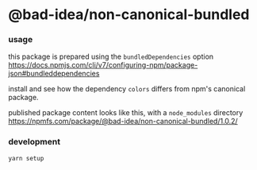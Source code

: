 # @bad-idea/non-canonical-bundled


### usage

this package is prepared using the `bundledDependencies` option https://docs.npmjs.com/cli/v7/configuring-npm/package-json#bundleddependencies

install and see how the dependency `colors` differs from npm's canonical package.

published package content looks like this, with a `node_modules` directory https://npmfs.com/package/@bad-idea/non-canonical-bundled/1.0.2/

### development

```
yarn setup
```
